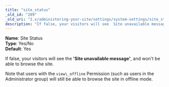 ```yaml
---
title: "site_status"
_old_id: "289"
_old_uri: "2.x/administering-your-site/settings/system-settings/site_status"
description: "If false, your visitors will see  Site unavailable message , and wont be able to browse website"
---
```


**Name**: Site Status  
**Type**: Yes/No  
**Default**: Yes  

If false, your visitors will see the **'Site unavailable message'**, and won't be able to browse the site.

Note that users with the `view\_offline` Permission (such as users in the Administrator group) will still be able to browse the site in offline mode.
